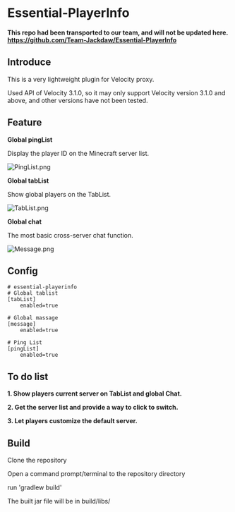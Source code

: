# Essential-PlayerInfo

**This repo had been transported to our team, and will not be updated here. https://github.com/Team-Jackdaw/Essential-PlayerInfo**

## Introduce

This is a very lightweight plugin for Velocity proxy.

Used API of Velocity 3.1.0, so it may only support Velocity version 3.1.0 and above, and other versions have not been tested.

## Feature

**Global pingList**

Display the player ID on the Minecraft server list.

![PingList.png][1]

**Global tabList**

Show global players on the TabList.

![TabList.png][2]

**Global chat**

The most basic cross-server chat function.

![Message.png][3]

## Config

    # essential-playerinfo
    # Global tablist
    [tabList]
        enabled=true

    # Global massage
    [message]
        enabled=true

    # Ping List
    [pingList]
        enabled=true

## To do list

**1. Show players current server on TabList and global Chat.**

**2. Get the server list and provide a way to click to switch.**

**3. Let players customize the default server.**

## Build

Clone the repository

Open a command prompt/terminal to the repository directory

run 'gradlew build'

The built jar file will be in build/libs/

[1]: https://cdn.ussjackdaw.com/image/PingList.png
[2]: https://cdn.ussjackdaw.com/image/TabList.png
[3]: https://cdn.ussjackdaw.com/image/Message.png
